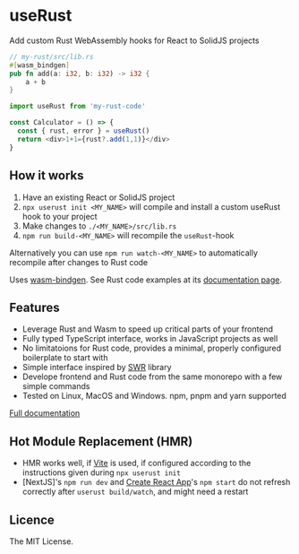 # useRust

Add custom Rust WebAssembly hooks for React to SolidJS projects

```rust
// my-rust/src/lib.rs
#[wasm_bindgen]
pub fn add(a: i32, b: i32) -> i32 {
    a + b
}
```

```js
import useRust from 'my-rust-code'

const Calculator = () => {
  const { rust, error } = useRust()
  return <div>1+1={rust?.add(1,1)}</div>
}
```

## How it works

1. Have an existing React or SolidJS project
2. `npx userust init <MY_NAME>` will compile and install a custom useRust hook to your project
3. Make changes to `./<MY_NAME>/src/lib.rs`
4. `npm run build-<MY_NAME>` will recompile the `useRust`-hook

Alternatively you can use `npm run watch-<MY_NAME>` to automatically recompile after changes to Rust code

Uses [wasm-bindgen](https://rustwasm.github.io/wasm-bindgen/). See Rust code examples at its [documentation page](https://rustwasm.github.io/wasm-bindgen/).

## Features

- Leverage Rust and Wasm to speed up critical parts of your frontend
- Fully typed TypeScript interface, works in JavaScript projects as well
- No limitatoions for Rust code, provides a minimal, properly configured boilerplate to start with
- Simple interface inspired by [SWR](https://swr.vercel.app/) library
- Develope frontend and Rust code from the same monorepo with a few simple commands
- Tested on Linux, MacOS and Windows. npm, pnpm and yarn supported

[Full documentation](DOCUMENTATION.md)

## Hot Module Replacement (HMR)

- HMR works well, if [Vite](https://vitejs.dev/) is used, if configured according to the instructions given during `npx userust init`
- [NextJS]'s `npm run dev` and [Create React App]()'s `npm start` do not refresh correctly after `userust build/watch`, and might need a restart

## Licence 

The MIT License.